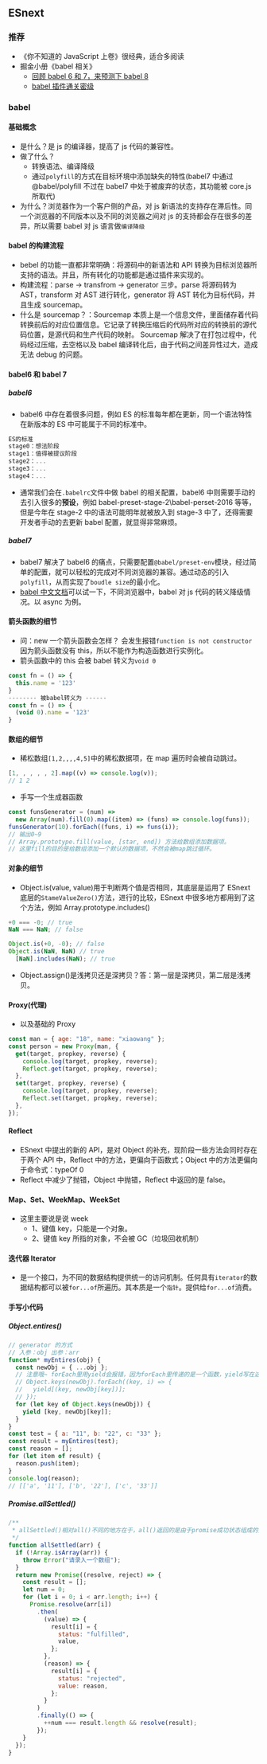 ## ESnext

### 推荐

- 《你不知道的 JavaScript 上卷》很经典，适合多阅读
- 掘金小册《babel 相关》
  - [回顾 babel 6 和 7，来预测下 babel 8](https://juejin.cn/post/6956224866312060942)
  - [babel 插件通关密级](https://juejin.cn/book/6946117847848321055/section/6956174385904353288)

### babel

#### 基础概念

- 是什么？是 js 的编译器，提高了 js 代码的兼容性。
- 做了什么？
  - 转换语法、编译降级
  - 通过`polyfill`的方式在目标环境中添加缺失的特性(babel7 中通过 @babel/polyfill 不过在 babel7 中处于被废弃的状态，其功能被 core.js 所取代)
- 为什么？浏览器作为一个客户侧的产品，对 js 新语法的支持存在滞后性。同一个浏览器的不同版本以及不同的浏览器之间对 js 的支持都会存在很多的差异，所以需要 babel 对 js 语言做`编译降级`

#### babel 的构建流程

- bebel 的功能一直都非常明确：将源码中的新语法和 API 转换为目标浏览器所支持的语法。并且，所有转化的功能都是通过插件来实现的。
- 构建流程：parse -> transfrom -> generator 三步。parse 将源码转为 AST，transform 对 AST 进行转化，generator 将 AST 转化为目标代码，并且生成 sourcemap。
- 什么是 sourcemap？：Sourcemap 本质上是一个信息文件，里面储存着代码转换前后的对应位置信息。它记录了转换压缩后的代码所对应的转换前的源代码位置，是源代码和生产代码的映射。 Sourcemap 解决了在打包过程中，代码经过压缩，去空格以及 babel 编译转化后，由于代码之间差异性过大，造成无法 debug 的问题。

#### babel6 和 babel 7

##### babel6

- babel6 中存在着很多问题，例如 ES 的标准每年都在更新，同一个语法特性在新版本的 ES 中可能属于不同的标准中。

```js
ES的标准
stage0：想法阶段
stage1：值得被提议阶段
stage2：...
stage3：...
stage4：...
```

- 通常我们会在`.babelrc`文件中做 babel 的相关配置，babel6 中则需要手动的去引入很多的**预设**，例如 babel-preset-stage-2\babel-perset-2016 等等，但是今年在 stage-2 中的语法可能明年就被放入到 stage-3 中了，还得需要开发者手动的去更新 babel 配置，就显得非常麻烦。

##### babel7

- babel7 解决了 babel6 的痛点，只需要配置`@babel/preset-env`模块，经过简单的配置，就可以轻松的完成对不同浏览器的兼容。通过动态的引入`polyfill`，从而实现了`boudle size`的最小化。
- [babel 中文文档](https://babel.docschina.org/repl/)可以试一下，不同浏览器中，babel 对 js 代码的转义降级情况。以 async 为例。

#### 箭头函数的细节

- 问：new 一个箭头函数会怎样？
  会发生报错`function is not constructor`因为箭头函数没有 this，所以不能作为构造函数进行实例化。
- 箭头函数中的 this 会被 babel 转义为`void 0`

```js
const fn = () => {
  this.name = '123'
}
-------- 被babel转义为 ------
const fn = () => {
  (void 0).name = '123'
}
```

#### 数组的细节

- 稀松数组`[1,2,,,,4,5]`中的稀松数据项，在 map 遍历时会被自动跳过。

```js
[1, , , , , 2].map((v) => console.log(v));
// 1 2
```

- 手写一个生成器函数

```js
const funsGenerator = (num) =>
  new Array(num).fill(0).map((item) => (funs) => console.log(funs));
funsGenerator(10).forEach((funs, i) => funs(i));
// 输出0~9
// Array.prototype.fill(value, [star, end]) 方法给数组添加数据项。
// 这里fill的目的是给数组添加一个默认的数据项，不然会被map跳过循环。
```

#### 对象的细节

- Object.is(value, value)用于判断两个值是否相同，其底层是运用了 ESnext 底层的`StameValueZero()`方法，进行的比较，ESnext 中很多地方都用到了这个方法，例如 Array.prototype.includes()

```js
+0 === -0; // true
NaN === NaN; // false

Object.is(+0, -0); // false
Object.is(NaN, NaN) // true
  [NaN].includes(NaN); // true
```

- Object.assign()是浅拷贝还是深拷贝？答：第一层是深拷贝，第二层是浅拷贝。

#### Proxy(代理)

- 以及基础的 Proxy

```js
const man = { age: "18", name: "xiaowang" };
const person = new Proxy(man, {
  get(target, propkey, reverse) {
    console.log(target, propkey, reverse);
    Reflect.get(target, propkey, reverse);
  },
  set(target, propkey, reverse) {
    console.log(target, propkey, reverse);
    Reflect.set(target, propkey, reverse);
  },
});
```

#### Reflect

- ESnext 中提出的新的 API，是对 Object 的补充，现阶段一些方法会同时存在于两个 API 中，Reflect 中的方法，更偏向于函数式；Object 中的方法更偏向于命令式：typeOf 0
- Reflect 中减少了抛错，Object 中抛错，Reflect 中返回的是 false。

#### Map、Set、WeekMap、WeekSet

- 这里主要说是说 week
  - 1、键值 key，只能是一个对象。
  - 2、键值 key 所指的对象，不会被 GC（垃圾回收机制）

#### 迭代器 Iterator

- 是一个接口，为不同的数据结构提供统一的访问机制。任何具有`iterator`的数据结构都可以被`for...of`所遍历。其本质是一个`指针`。提供给`for...of`消费。

#### 手写小代码

##### Object.entires()

```js
// generator 的方式
// 入参：obj 出参：arr
function* myEntires(obj) {
  const newObj = { ...obj };
  // 注意哦~ forEach里用yield会报错，因为forEach里传递的是一个函数，yield写在这里并没有作用于当前的myEntires函数，所以会报错
  // Object.keys(newObj).forEach((key, i) => {
  //   yield[(key, newObj[key])];
  // });
  for (let key of Object.keys(newObj)) {
    yield [key, newObj[key]];
  }
}
const test = { a: "11", b: "22", c: "33" };
const result = myEntires(test);
const reason = [];
for (let item of result) {
  reason.push(item);
}
console.log(reason);
// [['a', '11'], ['b', '22'], ['c', '33']]
```

##### Promise.allSettled()

```js
/**
 * allSettled()相对all()不同的地方在于，all()返回的是由于promise成功状态组成的数组，而allSettled()则返回的数组里可以包含成功也可以包含失败的状态。
 */
function allSettled(arr) {
  if (!Array.isArray(arr)) {
    throw Error("请录入一个数组");
  }
  return new Promise((resolve, reject) => {
    const result = [];
    let num = 0;
    for (let i = 0; i < arr.length; i++) {
      Promise.resolve(arr[i])
        .then(
          (value) => {
            result[i] = {
              status: "fulfilled",
              value,
            };
          },
          (reason) => {
            result[i] = {
              status: "rejected",
              value: reason,
            };
          }
        )
        .finally(() => {
          ++num === result.length && resolve(result);
        });
    }
  });
}
```
